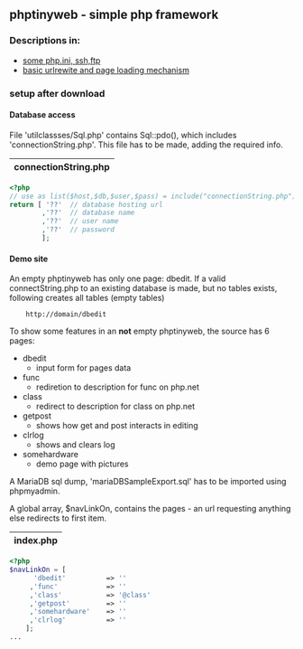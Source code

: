 ## phptinyweb  - simple php framework

### Descriptions in:

- [some php.ini, ssh,ftp](doc/someUbuntuSetup.md)
- [basic urlrewite and page loading mechanism](doc/pageRendering.md) 


### setup after download

#### Database access

File 'utilclassses/Sql.php' contains Sql::pdo(), which includes 'connectionString.php'. This file has to be made, adding the required info.

|connectionString.php
|---
```php
<?php
// use as list($host,$db,$user,$pass) = include("connectionString.php");
return [ '??'  // database hosting url
        ,'??'  // database name
        ,'??'  // user name
        ,'??'  // password
        ];
```
#### Demo site

An empty phptinyweb has only one page: dbedit. If a valid connectString.php to an existing database is made, but no tables exists, following creates all tables (empty tables)
```
    http://domain/dbedit
```

To  show some features in an __not__ empty phptinyweb, the source has 6 pages:

- dbedit
    - input form for pages data
- func
    - rediretion to description for func on php.net
- class
    - redirect to description for class on php.net
- getpost
    - shows how get and post interacts in editing
- clrlog
    - shows and clears log
- somehardware
    - demo page with pictures
    
A MariaDB sql dump, 'mariaDBSampleExport.sql' has to be imported using phpmyadmin.   

A global array, $navLinkOn, contains the pages - an url requesting anything else redirects to first item.

|index.php
|---
```php
<?php
$navLinkOn = [
      'dbedit'          => ''
     ,'func'            => ''
     ,'class'           => '@class'
     ,'getpost'         => ''
     ,'somehardware'    => ''
     ,'clrlog'          => ''
    ];
...
```
